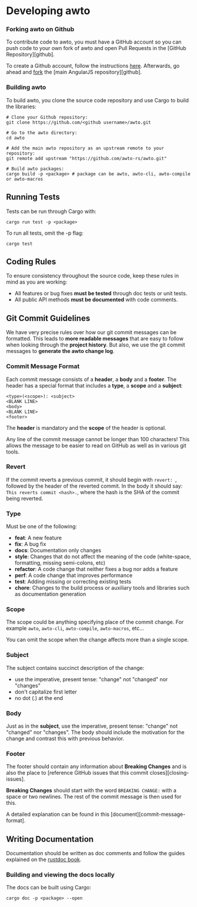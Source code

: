 # Developing awto

### Forking awto on Github

To contribute code to awto, you must have a GitHub account so you can push code to your own
fork of awto and open Pull Requests in the [GitHub Repository][github].

To create a Github account, follow the instructions [here](https://github.com/signup/free).
Afterwards, go ahead and [fork](http://help.github.com/forking) the
[main AngularJS repository][github].

### Building awto

To build awto, you clone the source code repository and use Cargo to build the libraries:

```shell
# Clone your Github repository:
git clone https://github.com/<github username>/awto.git

# Go to the awto directory:
cd awto

# Add the main awto repository as an upstream remote to your repository:
git remote add upstream "https://github.com/awto-rs/awto.git"

# Build awto packages:
cargo build -p <package> # package can be awto, awto-cli, awto-compile or awto-macros
```

## <a name="tests"> Running Tests

Tests can be run through Cargo with:

```shell
cargo run test -p <package>
```

To run all tests, omit the -p flag:

```shell
cargo test
```

## <a name="rules"></a> Coding Rules

To ensure consistency throughout the source code, keep these rules in mind as you are working:

- All features or bug fixes **must be tested** through doc tests or unit tests.
- All public API methods **must be documented** with code comments.

## <a name="commits"></a> Git Commit Guidelines

We have very precise rules over how our git commit messages can be formatted. This leads to **more
readable messages** that are easy to follow when looking through the **project history**. But also,
we use the git commit messages to **generate the awto change log**.

### Commit Message Format

Each commit message consists of a **header**, a **body** and a **footer**. The header has a special
format that includes a **type**, a **scope** and a **subject**:

```
<type>(<scope>): <subject>
<BLANK LINE>
<body>
<BLANK LINE>
<footer>
```

The **header** is mandatory and the **scope** of the header is optional.

Any line of the commit message cannot be longer than 100 characters! This allows the message to be easier
to read on GitHub as well as in various git tools.

### Revert

If the commit reverts a previous commit, it should begin with `revert: `, followed by the header
of the reverted commit.
In the body it should say: `This reverts commit <hash>.`, where the hash is the SHA of the commit
being reverted.

### Type

Must be one of the following:

- **feat**: A new feature
- **fix**: A bug fix
- **docs**: Documentation only changes
- **style**: Changes that do not affect the meaning of the code (white-space, formatting, missing
  semi-colons, etc)
- **refactor**: A code change that neither fixes a bug nor adds a feature
- **perf**: A code change that improves performance
- **test**: Adding missing or correcting existing tests
- **chore**: Changes to the build process or auxiliary tools and libraries such as documentation
  generation

### Scope

The scope could be anything specifying place of the commit change. For example `awto`,
`awto-cli`, `awto-compile`, `awto-macros`, etc...

You can omit the scope when the change affects more than a single scope.

### Subject

The subject contains succinct description of the change:

- use the imperative, present tense: "change" not "changed" nor "changes"
- don't capitalize first letter
- no dot (.) at the end

### Body

Just as in the **subject**, use the imperative, present tense: "change" not "changed" nor "changes".
The body should include the motivation for the change and contrast this with previous behavior.

### Footer

The footer should contain any information about **Breaking Changes** and is also the place to
[reference GitHub issues that this commit closes][closing-issues].

**Breaking Changes** should start with the word `BREAKING CHANGE:` with a space or two newlines.
The rest of the commit message is then used for this.

A detailed explanation can be found in this [document][commit-message-format].

## <a name="documentation"></a> Writing Documentation

Documentation should be written as doc comments and follow the guides explained on the [rustdoc book](https://doc.rust-lang.org/rustdoc/how-to-write-documentation.html).

### Building and viewing the docs locally

The docs can be built using Cargo:

```shell
cargo doc -p <package> --open
```

